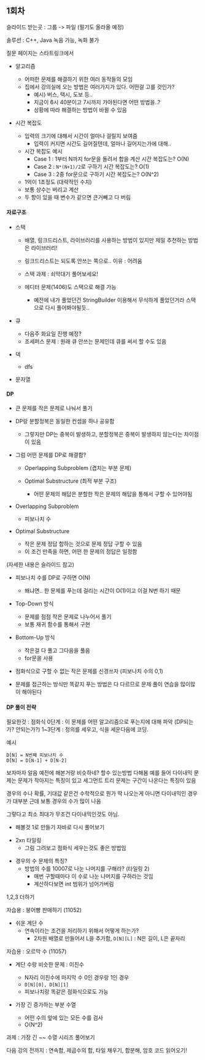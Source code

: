 ## 1회차
슬라이드 받는곳 : 그룹 -> 파일
(필기도 올라올 예정)

솔루션 : C++, Java
녹음 가능, 녹화 불가

질문 페이지는 스타트링크에서

* 알고리즘
    - 어떠한 문제를 해결하기 위한 여러 동작들의 모임
    - 집에서 강의실에 오는 방법은 여러가지가 있다. 어떤걸 고를 것인가?
        - 예시) 버스, 택시, 도보 등..
        - 지금이 6시 40분이고 7시까지 가야된다면 어떤 방법을..?
        - 상황에 따라 해결하는 방법이 바뀔 수 있음
    
* 시간 복잡도
    - 입력의 크기에 대해서 시간이 얼마나 걸릴지 보여줌
        - 입력이 커지면 시간도 길어질텐데, 얼마나 길어지는가에 대해..
    - 시간 복잡도 예시
        - Case 1 : 1부터 N까지 for문을 돌려서 합을 계산
        시간 복잡도는? O(N)
        - Case 2 : `N*(N+1)/2`로 구하기
        시간 복잡도는? O(1)
        - Case 3 : 2중 for문으로 구하기
        시간 복잡도는? O(N^2)
    - 1억이 1초정도 (대략적인 수치)
    - 보통 상수는 버리고 계산
    - 두 항이 있을 때 변수가 같으면 큰거빼고 다 버림

#### 자료구조
* 스택
    - 배열, 링크드리스트, 라이브러리를 사용하는 방법이 있지만 제일 추천하는 방법은 라이브러리!
    - 링크드리스트는 되도록 안쓰는 쪽으로.. 이유 : 어려움
    - 스택 과제 : 쇠막대기 풀어보세요!

    - 에디터 문제(1406)도 스택으로 해결 가능
        - 예전에 내가 풀었던건 StringBuilder 이용해서 무식하게 풀었던거라 스택으로 다시 풀어봐야될듯..

* 큐
    - 다음주 화요일 진행 예정?
    - 조세퍼스 문제 : 원래 큐 안쓰는 문제인데 큐를 써서 할 수도 있음

* 덱
    - dfs

* 문자열

#### DP
* 큰 문제를 작은 문제로 나눠서 풀기
* DP랑 분할정복은 동일한 컨셉을 하나 공유함
    - 그렇지만 DP는 중복이 발생하고, 분할정복은 중복이 발생하지 않는다는 차이점이 있음

* 그럼 어떤 문제를 DP로 해결함?
    - Operlapping Subproblem (겹치는 부분 문제)

    - Optimal Substructure (최적 부분 구조)
        - 어떤 문제의 해답은 분할한 작은 문제의 해답을 통해서 구할 수 있어야됨

* Overlapping Subproblem
    - 피보나치 수

* Optimal Substructure
    - 작은 문제 정답 합하는 것으로 문제 정답 구할 수 있음
    - 이 조건 만족을 하면, 어떤 한 문제의 정답은 일정함

(자세한 내용은 슬라이드 참고)
    
* 피보나치 수를 DP로 구하면 O(N)
    - 왜냐면.. 한 문제를 푸는데 걸리는 시간이 O(1)이고 이걸 N번 하기 때문

* Top-Down 방식
    - 문제를 점점 작은 문제로 나누어서 풀기
    - 보통 재귀 함수를 통해서 구현

* Bottom-Up 방식
    - 작은걸 다 풀고 그다음을 풀음
    - for문을 사용

* 점화식으로 구할 수 없는 작은 문제를 신경쓰자 (피보나치 수의 0,1)

* 문제를 접근하는 방식만 똑같지 푸는 방법은 다 다르므로 문제 풀이 연습을 많이많이 해야된다

#### DP 풀이 전략
필요한것 : 점화식
0단계 : 이 문제를 어떤 알고리즘으로 푸는지에 대해 파악 (DP되는가? 안되는가?)
1~3단계 : 정의를 세우고, 식을 세운다음에 코딩.

예시
```
D[N] = N번째 피보나치 수
D[N] = D[N-1] + D[N-2]
```

보자마자 알음
예전에 해본거랑 비슷하네?
할수 있는방법 다해봄
예를 들어 다이내믹 문제는 문제가 작아지는 특징이 있고 세그먼트 트리 문제는 구간이 나온다는 특징이 있음

경우의 수나 확률, 기대값 같은건 수학적으로 뭔가 딱 나오는게 아니면 다이내믹인 경우가 대부분
근데 보통 경우의 수가 많이 나옴

그렇다고 최소 최대가 무조건 다이내믹인것도 아님.

* 해볼것
1로 만들기 자바로 다시 풀어보기

- 2xn 타일링
    - 그림 그려보고 점화식 세우는것도 좋은 방법임

* 경우의 수 문제의 특징?
    - 방법의 수를 10007로 나눈 나머지를 구해라? (타일링 2)
        - 매번 구할때마다 이 수로 나눈 나머지를 구하라는 것임
        - 계산하다보면 int 범위가 넘어가버림

1,2,3 더하기

자습용 : 붕어빵 판매하기 (11052)

- 쉬운 계단 수
    - 연속이라는 조건을 처리하기 위해서 어떻게 하는가?
        - 2차원 배열로 만들어서 L을 추가함, `D[N][L]` : N은 길이, L은 끝자리

자습용 : 오르막 수 (11057)

- 계단 수랑 비슷한 문제 : 이친수
    - N자리 이친수에 마지막 수 0인 경우랑 1인 경우
    - `D[N][0], D[N][1]`
    - 피보나치랑 똑같은 점화식으로도 가능

- 가장 긴 증가하는 부분 수열
    - 어떤 수의 앞에 있는 모든 수를 검사
    - O(N^2)

과제 : 가장 긴 ~~ 수열 시리즈 풀어보기


다음 강의 전까지 : 연속합, 제곱수의 합, 타일 채우기, 합분해, 암호 코드 읽어오기!

